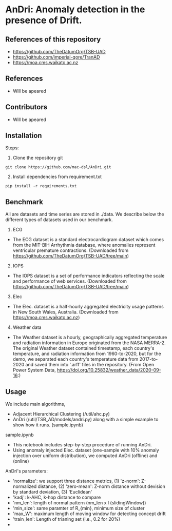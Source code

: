 # AnDri: Anomaly detection in the presence of Drift.

## References of this repository
- https://github.com/TheDatumOrg/TSB-UAD
- https://github.com/imperial-qore/TranAD
- https://moa.cms.waikato.ac.nz


## References
- Will be apeared

## Contributors
- Will be apeared

## Installation

Steps:

1. Clone the repository git

```
git clone https://github.com/mac-dsl/AnDri.git
```

2. Install dependencies from requirement.txt

```
pip install -r requirements.txt
```

## Benchmark
All are datasets and time series are stored in ./data. We describe below the different types of datasets used in our benchmark.
1. ECG
- The ECG dataset is a standard electrocardiogram dataset which comes from the MIT-BIH Arrhythmia database, where anomalies represent ventricular premature contractions. (Downloaded from https://github.com/TheDatumOrg/TSB-UAD/tree/main)

2. IOPS
- The IOPS dataset is a set of performance indicators reflecting the scale and performance of web services. (Downloaded from https://github.com/TheDatumOrg/TSB-UAD/tree/main)

3. Elec
- The Elec. dataset is a half-hourly aggregated electricity usage patterns in New South Wales, Australia.  (Downloaded from https://moa.cms.waikato.ac.nz)
  
4. Weather data
- The Weather dataset is a hourly, geographically aggregated temperature and radiation information in Europe originated from the NASA MERRA-2. The original Weather dataset contained timestamp, each country's temperature, and radiation information from 1960-to-2020, but for the demo, we separated each country's temperature data from 2017-to-2020 and saved them into '.arff' files in the repository. (From Open Power System Data, https://doi.org/10.25832/weather_data/2020-09-16:)

## Usage
We include main algorithms, 
- Adjacent Hierarchical Clustering (/util/ahc.py)
- AnDri (/util/TSB_AD/models/andri.py)
along with a simple example to show how it runs. (sample.ipynb)

sample.ipynb
- This notebook includes step-by-step procedure of running AnDri.
- Using anomaly injected Elec. dataset (one-sample with 10% anomaly injection over uniform distribution), we computed AnDri (offline) and (online)

AnDri's parameters:
- 'normalize': we support three distance metrics, (1) 'z-norm': Z-normalized distance, (2) 'zero-mean': Z-norm distance without devision by standard deviation, (3) 'Euclidean'
- 'kadj': k-AHC, k-hop distance to compare
- 'nm_len': length of normal pattern (nm_len x l (slidingWindow))
- 'min_size': same paramter of R_{min}, minimum size of cluster
- 'max_W': maximum length of moving window for detecting concept drift
- 'train_len': Length of trianing set (i.e., 0.2 for 20%)
- 

  
